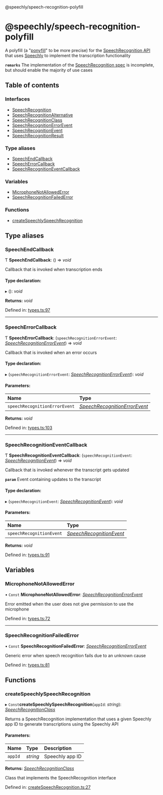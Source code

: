 @speechly/speech-recognition-polyfill

# @speechly/speech-recognition-polyfill

A polyfill (a "[ponyfill](https://ponyfoo.com/articles/polyfills-or-ponyfills)" to be more precise) for the
[SpeechRecognition API](https://developer.mozilla.org/en-US/docs/Web/API/SpeechRecognition) that uses
[Speechly](https://www.speechly.com/) to implement the transcription functionality

**`remarks`** 
The implementation of the [SpeechRecognition spec](https://developer.mozilla.org/en-US/docs/Web/API/SpeechRecognition)
is incomplete, but should enable the majority of use cases

## Table of contents

### Interfaces

- [SpeechRecognition](interfaces/speechrecognition.md)
- [SpeechRecognitionAlternative](interfaces/speechrecognitionalternative.md)
- [SpeechRecognitionClass](interfaces/speechrecognitionclass.md)
- [SpeechRecognitionErrorEvent](interfaces/speechrecognitionerrorevent.md)
- [SpeechRecognitionEvent](interfaces/speechrecognitionevent.md)
- [SpeechRecognitionResult](interfaces/speechrecognitionresult.md)

### Type aliases

- [SpeechEndCallback](README.md#speechendcallback)
- [SpeechErrorCallback](README.md#speecherrorcallback)
- [SpeechRecognitionEventCallback](README.md#speechrecognitioneventcallback)

### Variables

- [MicrophoneNotAllowedError](README.md#microphonenotallowederror)
- [SpeechRecognitionFailedError](README.md#speechrecognitionfailederror)

### Functions

- [createSpeechlySpeechRecognition](README.md#createspeechlyspeechrecognition)

## Type aliases

### SpeechEndCallback

Ƭ **SpeechEndCallback**: () => *void*

Callback that is invoked when transcription ends

#### Type declaration:

▸ (): *void*

**Returns:** *void*

Defined in: [types.ts:97](https://github.com/speechly/speech-recognition-polyfill/blob/HEAD/src/types.ts#L97)

___

### SpeechErrorCallback

Ƭ **SpeechErrorCallback**: (`speechRecognitionErrorEvent`: [*SpeechRecognitionErrorEvent*](interfaces/speechrecognitionerrorevent.md)) => *void*

Callback that is invoked when an error occurs

#### Type declaration:

▸ (`speechRecognitionErrorEvent`: [*SpeechRecognitionErrorEvent*](interfaces/speechrecognitionerrorevent.md)): *void*

#### Parameters:

| Name | Type |
| :------ | :------ |
| `speechRecognitionErrorEvent` | [*SpeechRecognitionErrorEvent*](interfaces/speechrecognitionerrorevent.md) |

**Returns:** *void*

Defined in: [types.ts:103](https://github.com/speechly/speech-recognition-polyfill/blob/HEAD/src/types.ts#L103)

___

### SpeechRecognitionEventCallback

Ƭ **SpeechRecognitionEventCallback**: (`speechRecognitionEvent`: [*SpeechRecognitionEvent*](interfaces/speechrecognitionevent.md)) => *void*

Callback that is invoked whenever the transcript gets updated

**`param`** Event containing updates to the transcript

#### Type declaration:

▸ (`speechRecognitionEvent`: [*SpeechRecognitionEvent*](interfaces/speechrecognitionevent.md)): *void*

#### Parameters:

| Name | Type |
| :------ | :------ |
| `speechRecognitionEvent` | [*SpeechRecognitionEvent*](interfaces/speechrecognitionevent.md) |

**Returns:** *void*

Defined in: [types.ts:91](https://github.com/speechly/speech-recognition-polyfill/blob/HEAD/src/types.ts#L91)

## Variables

### MicrophoneNotAllowedError

• `Const` **MicrophoneNotAllowedError**: [*SpeechRecognitionErrorEvent*](interfaces/speechrecognitionerrorevent.md)

Error emitted when the user does not give permission to use the microphone

Defined in: [types.ts:72](https://github.com/speechly/speech-recognition-polyfill/blob/HEAD/src/types.ts#L72)

___

### SpeechRecognitionFailedError

• `Const` **SpeechRecognitionFailedError**: [*SpeechRecognitionErrorEvent*](interfaces/speechrecognitionerrorevent.md)

Generic error when speech recognition fails due to an unknown cause

Defined in: [types.ts:81](https://github.com/speechly/speech-recognition-polyfill/blob/HEAD/src/types.ts#L81)

## Functions

### createSpeechlySpeechRecognition

▸ `Const`**createSpeechlySpeechRecognition**(`appId`: *string*): [*SpeechRecognitionClass*](interfaces/speechrecognitionclass.md)

Returns a SpeechRecognition implementation that uses a given Speechly app ID
to generate transcriptions using the Speechly API

#### Parameters:

| Name | Type | Description |
| :------ | :------ | :------ |
| `appId` | *string* | Speechly app ID |

**Returns:** [*SpeechRecognitionClass*](interfaces/speechrecognitionclass.md)

Class that implements the SpeechRecognition interface

Defined in: [createSpeechRecognition.ts:27](https://github.com/speechly/speech-recognition-polyfill/blob/HEAD/src/createSpeechRecognition.ts#L27)
